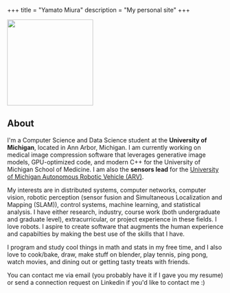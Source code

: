 +++
title = "Yamato Miura"
description = "My personal site"
+++

<img src="logo.png" width="200" height="200">


## About

I'm a Computer Science and Data Science student at the **University of Michigan**, located in Ann Arbor, Michigan. I am currently working on medical image compression software that leverages generative image models, GPU-optimized code, and modern C++ for the University of Michigan School of Medicine. I am also the **sensors lead** for the [University of Michigan Autonomous Robotic Vehicle (ARV)](https://www.umarv.com/).

My interests are in distributed systems, computer networks, computer vision, robotic perception (sensor fusion and Simultaneous Localization and Mapping (SLAM)), control systems, machine learning, and statistical analysis. I have either research, industry, course work (both undergraduate and graduate level), extracurricular, or project experience in these fields. I love robots. I aspire to create software that augments the human experience and capabilties by making the best use of the skills that I have.

I program and study cool things in math and stats in my free time, and I also love to cook/bake, draw, make stuff on blender, play tennis, ping pong, watch movies, and dining out or getting tasty treats with friends.

You can contact me via email (you probably have it if I gave you my resume) or send a connection request on Linkedin if you'd like to contact me :&#41;